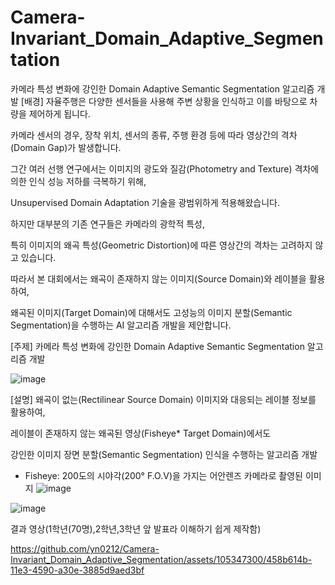 # Camera-Invariant_Domain_Adaptive_Segmentation
카메라 특성 변화에 강인한 Domain Adaptive Semantic Segmentation 알고리즘 개발
[배경]
자율주행은 다양한 센서들을 사용해 주변 상황을 인식하고 이를 바탕으로 차량을 제어하게 됩니다. 

카메라 센서의 경우, 장착 위치, 센서의 종류, 주행 환경 등에 따라 영상간의 격차(Domain Gap)가 발생합니다. 

그간 여러 선행 연구에서는 이미지의 광도와 질감(Photometry and Texture) 격차에 의한 인식 성능 저하를 극복하기 위해, 

Unsupervised Domain Adaptation 기술을 광범위하게 적용해왔습니다. 

하지만 대부분의 기존 연구들은 카메라의 광학적 특성, 

특히 이미지의 왜곡 특성(Geometric Distortion)에 따른 영상간의 격차는 고려하지 않고 있습니다. 

따라서 본 대회에서는 왜곡이 존재하지 않는 이미지(Source Domain)와 레이블을 활용하여, 

왜곡된 이미지(Target Domain)에 대해서도 고성능의 이미지 분할(Semantic Segmentation)을 수행하는 AI 알고리즘 개발을 제안합니다.


[주제]
카메라 특성 변화에 강인한 Domain Adaptive Semantic Segmentation 알고리즘 개발

![image](https://github.com/yn0212/Camera-Invariant_Domain_Adaptive_Segmentation/assets/105347300/ddc9fa81-57d7-4c2a-bcd8-415fdc3dc652)

[설명]
왜곡이 없는(Rectilinear Source Domain) 이미지와 대응되는 레이블 정보를 활용하여, 

레이블이 존재하지 않는 왜곡된 영상(Fisheye* Target Domain)에서도 

강인한 이미지 장면 분할(Semantic Segmentation) 인식을 수행하는 알고리즘 개발

* Fisheye: 200도의 시야각(200° F.O.V)을 가지는 어안렌즈 카메라로 촬영된 이미지
![image](https://github.com/yn0212/Camera-Invariant_Domain_Adaptive_Segmentation/assets/105347300/1d03aca5-6f93-4149-9cba-d58fdb88871d)

![image](https://github.com/yn0212/Camera-Invariant_Domain_Adaptive_Segmentation/assets/105347300/5b2adb7c-33cd-447d-9829-47989cae3b6a)

결과 영상(1학년(70명),2학년,3학년 앞 발표라 이해하기 쉽게 제작함)


https://github.com/yn0212/Camera-Invariant_Domain_Adaptive_Segmentation/assets/105347300/458b614b-11e3-4590-a30e-3885d9aed3bf




